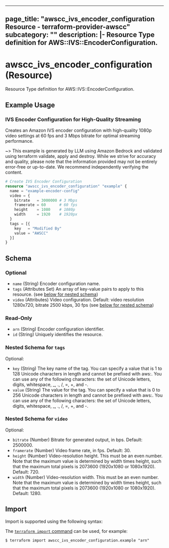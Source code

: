 
---
page_title: "awscc_ivs_encoder_configuration Resource - terraform-provider-awscc"
subcategory: ""
description: |-
  Resource Type definition for AWS::IVS::EncoderConfiguration.
---

# awscc_ivs_encoder_configuration (Resource)

Resource Type definition for AWS::IVS::EncoderConfiguration.

## Example Usage

### IVS Encoder Configuration for High-Quality Streaming

Creates an Amazon IVS encoder configuration with high-quality 1080p video settings at 60 fps and 3 Mbps bitrate for optimal streaming performance.

~> This example is generated by LLM using Amazon Bedrock and validated using terraform validate, apply and destroy. While we strive for accuracy and quality, please note that the information provided may not be entirely error-free or up-to-date. We recommend independently verifying the content.

```terraform
# Create IVS Encoder Configuration
resource "awscc_ivs_encoder_configuration" "example" {
  name = "example-encoder-config"
  video = {
    bitrate   = 3000000 # 3 Mbps
    framerate = 60      # 60 fps
    height    = 1080    # 1080p
    width     = 1920    # 1920px
  }
  tags = [{
    key   = "Modified By"
    value = "AWSCC"
  }]
}
```

<!-- schema generated by tfplugindocs -->
## Schema

### Optional

- `name` (String) Encoder configuration name.
- `tags` (Attributes Set) An array of key-value pairs to apply to this resource. (see [below for nested schema](#nestedatt--tags))
- `video` (Attributes) Video configuration. Default: video resolution 1280x720, bitrate 2500 kbps, 30 fps (see [below for nested schema](#nestedatt--video))

### Read-Only

- `arn` (String) Encoder configuration identifier.
- `id` (String) Uniquely identifies the resource.

<a id="nestedatt--tags"></a>
### Nested Schema for `tags`

Optional:

- `key` (String) The key name of the tag. You can specify a value that is 1 to 128 Unicode characters in length and cannot be prefixed with aws:. You can use any of the following characters: the set of Unicode letters, digits, whitespace, _, ., /, =, +, and -.
- `value` (String) The value for the tag. You can specify a value that is 0 to 256 Unicode characters in length and cannot be prefixed with aws:. You can use any of the following characters: the set of Unicode letters, digits, whitespace, _, ., /, =, +, and -.


<a id="nestedatt--video"></a>
### Nested Schema for `video`

Optional:

- `bitrate` (Number) Bitrate for generated output, in bps. Default: 2500000.
- `framerate` (Number) Video frame rate, in fps. Default: 30.
- `height` (Number) Video-resolution height. This must be an even number. Note that the maximum value is determined by width times height, such that the maximum total pixels is 2073600 (1920x1080 or 1080x1920). Default: 720.
- `width` (Number) Video-resolution width. This must be an even number. Note that the maximum value is determined by width times height, such that the maximum total pixels is 2073600 (1920x1080 or 1080x1920). Default: 1280.

## Import

Import is supported using the following syntax:

The [`terraform import` command](https://developer.hashicorp.com/terraform/cli/commands/import) can be used, for example:

```shell
$ terraform import awscc_ivs_encoder_configuration.example "arn"
```
